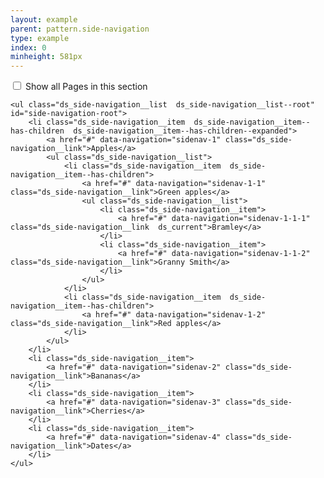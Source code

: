 ```yaml
---
layout: example
parent: pattern.side-navigation
type: example
index: 0
minheight: 581px
---
```


<nav role="navigation" aria-label="Sections" class="ds_side-navigation">
    <input type="checkbox" data-navigation="sidenav-open" class="visually-hidden" id="show-side-navigation" aria-controls="side-navigation-root" />
    <label class="ds_side-navigation__expand  ds_link" for="show-side-navigation"><span class="visually-hidden">Show all</span> Pages in this section <span class="ds_side-navigation__expand-indicator"></span></label>

    <ul class="ds_side-navigation__list  ds_side-navigation__list--root" id="side-navigation-root">
        <li class="ds_side-navigation__item  ds_side-navigation__item--has-children  ds_side-navigation__item--has-children--expanded">
            <a href="#" data-navigation="sidenav-1" class="ds_side-navigation__link">Apples</a>
            <ul class="ds_side-navigation__list">
                <li class="ds_side-navigation__item  ds_side-navigation__item--has-children">
                    <a href="#" data-navigation="sidenav-1-1" class="ds_side-navigation__link">Green apples</a>
                    <ul class="ds_side-navigation__list">
                        <li class="ds_side-navigation__item">
                            <a href="#" data-navigation="sidenav-1-1-1" class="ds_side-navigation__link  ds_current">Bramley</a>
                        </li>
                        <li class="ds_side-navigation__item">
                            <a href="#" data-navigation="sidenav-1-1-2" class="ds_side-navigation__link">Granny Smith</a>
                        </li>
                    </ul>
                </li>
                <li class="ds_side-navigation__item  ds_side-navigation__item--has-children">
                    <a href="#" data-navigation="sidenav-1-2" class="ds_side-navigation__link">Red apples</a>
                </li>
            </ul>
        </li>
        <li class="ds_side-navigation__item">
            <a href="#" data-navigation="sidenav-2" class="ds_side-navigation__link">Bananas</a>
        </li>
        <li class="ds_side-navigation__item">
            <a href="#" data-navigation="sidenav-3" class="ds_side-navigation__link">Cherries</a>
        </li>
        <li class="ds_side-navigation__item">
            <a href="#" data-navigation="sidenav-4" class="ds_side-navigation__link">Dates</a>
        </li>
    </ul>
</nav>
